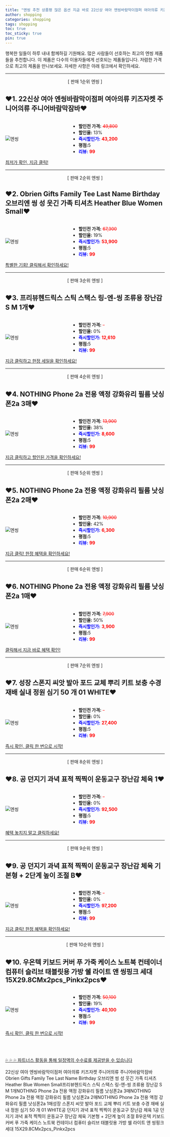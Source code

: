 ```yaml
---
title: "엔씽 추천 상품평 많은 옵션 지금 바로 22신상 여아 엔씽바람막이점퍼 여아의류 키즈자켓"
author: shopping
categories: shopping
tags: shopping
toc: true
toc_sticky: true
pin: true
---
```

행복한 일들이 하루 내내 함께하길 기원해요. 많은 사람들이 선호하는 최고의 엔씽 제품들을 추천합니다. 이 제품은 다수의 이용자들에게 선호되는 제품들입니다. 저렴한 가격으로 최고의 제품을 만나보세요. 자세한 사항은 아래 링크에서 확인하세요.

---
<p class="toplist" style="margin: 0 auto; display: block; width: fit-content;">[ 판매 1순위 엔씽 ]</p>

<h2><strong>❤️1. 22신상 여아 엔씽바람막이점퍼 여아의류 키즈자켓 주니어의류 주니어바람막잠바❤️</strong></h2>

<div style="display: flex; align-items: center;">
    <div style="flex: 0.4;">
        <img src="https://thumbnail9.coupangcdn.com/thumbnails/remote/230x230ex/image/vendor_inventory/a605/584393fdc1e47e77213f1e0ca9b4c181bbf3df875f9900ab010d216115cb.jpg" alt="엔씽" style="max-width: 100%;">
    </div>
    <div style="flex: 0.6; margin-left: 10px;">
        <ul>
            <li><strong>할인전 가격:</strong> <del style="color: red;">49,800</del></li>
            <li><strong>할인율:</strong> 13%</li>
            <li><span style='color:blue'><strong>즉시할인가:</strong></span> <span style='color:red'><strong>43,200</strong></span></li>
            <li><strong>평점:</strong>5</li>
            <li><span style='color:blue'><strong>리뷰:</strong></span> <span style='color:red'><strong>99</strong></span></li>
        </ul>
    </div>
</div>
<div class="center">
    <a href="https://selin100587.github.io?lptag=AF9450613&subid=githubio&pageKey=6437994852&traceid=V0-153&itemId=13923045469&vendorItemId=81172461292" class="myButton">
        최저가 확인, 지금 클릭!
    </a>
</div>


---
<p class="toplist" style="margin: 0 auto; display: block; width: fit-content;">[ 판매 2순위 엔씽 ]</p>

<h2><strong>❤️2. Obrien Gifts Family Tee Last Name Birthday 오브리엔 씽 성 웃긴 가족 티셔츠 Heather Blue Women Small❤️</strong></h2>

<div style="display: flex; align-items: center;">
    <div style="flex: 0.4;">
        <img src="https://thumbnail7.coupangcdn.com/thumbnails/remote/230x230ex/image/vendor_inventory/8cba/03cf4c958c3fa7325f4981c677bf22195fee39138f4b6a136777841dbde8.jpg" alt="엔씽" style="max-width: 100%;">
    </div>
    <div style="flex: 0.6; margin-left: 10px;">
        <ul>
            <li><strong>할인전 가격:</strong> <del style="color: red;">67,300</del></li>
            <li><strong>할인율:</strong> 19%</li>
            <li><span style='color:blue'><strong>즉시할인가:</strong></span> <span style='color:red'><strong>53,900</strong></span></li>
            <li><strong>평점:</strong>5</li>
            <li><span style='color:blue'><strong>리뷰:</strong></span> <span style='color:red'><strong>99</strong></span></li>
        </ul>
    </div>
</div>
<div class="center">
    <a href="https://selin100587.github.io?lptag=AF9450613&subid=githubio&pageKey=8170365724&traceid=V0-153&itemId=23331769161&vendorItemId=90363431535" class="myButton">
        특별한 기회! 클릭해서 확인하세요!
    </a>
</div>


---
<p class="toplist" style="margin: 0 auto; display: block; width: fit-content;">[ 판매 3순위 엔씽 ]</p>

<h2><strong>❤️3. 프리뷰헨드릭스 스틱 스택스 링-엔-씽 조류용 장난감 S M 1개❤️</strong></h2>

<div style="display: flex; align-items: center;">
    <div style="flex: 0.4;">
        <img src="https://thumbnail10.coupangcdn.com/thumbnails/remote/230x230ex/image/vendor_inventory/images/2017/07/19/14/9/1de036d2-8e63-4397-9359-bd55cb6097e8.JPG" alt="엔씽" style="max-width: 100%;">
    </div>
    <div style="flex: 0.6; margin-left: 10px;">
        <ul>
            <li><strong>할인전 가격:</strong> <del style="color: red;">-</del></li>
            <li><strong>할인율:</strong> 0%</li>
            <li><span style='color:blue'><strong>즉시할인가:</strong></span> <span style='color:red'><strong>12,610</strong></span></li>
            <li><strong>평점:</strong>5</li>
            <li><span style='color:blue'><strong>리뷰:</strong></span> <span style='color:red'><strong>99</strong></span></li>
        </ul>
    </div>
</div>
<div class="center">
    <a href="https://selin100587.github.io?lptag=AF9450613&subid=githubio&pageKey=27628578&traceid=V0-153&itemId=106663200&vendorItemId=3204990465" class="myButton">
        지금 클릭하고 한정 세일을 확인하세요!
    </a>
</div>


---
<p class="toplist" style="margin: 0 auto; display: block; width: fit-content;">[ 판매 4순위 엔씽 ]</p>

<h2><strong>❤️4. NOTHING Phone 2a 전용 액정 강화유리 필름 낫싱폰2a 3매❤️</strong></h2>

<div style="display: flex; align-items: center;">
    <div style="flex: 0.4;">
        <img src="https://thumbnail6.coupangcdn.com/thumbnails/remote/230x230ex/image/vendor_inventory/05df/a925322391153444bb8b1c53519434c0c1ab561c8ead944959cf50b9bebc.jpg" alt="엔씽" style="max-width: 100%;">
    </div>
    <div style="flex: 0.6; margin-left: 10px;">
        <ul>
            <li><strong>할인전 가격:</strong> <del style="color: red;">13,900</del></li>
            <li><strong>할인율:</strong> 38%</li>
            <li><span style='color:blue'><strong>즉시할인가:</strong></span> <span style='color:red'><strong>8,600</strong></span></li>
            <li><strong>평점:</strong>5</li>
            <li><span style='color:blue'><strong>리뷰:</strong></span> <span style='color:red'><strong>99</strong></span></li>
        </ul>
    </div>
</div>
<div class="center">
    <a href="https://selin100587.github.io?lptag=AF9450613&subid=githubio&pageKey=8010746010&traceid=V0-153&itemId=22348682386&vendorItemId=89393815350" class="myButton">
        지금 클릭하고 할인된 가격을 확인하세요!
    </a>
</div>


---
<p class="toplist" style="margin: 0 auto; display: block; width: fit-content;">[ 판매 5순위 엔씽 ]</p>

<h2><strong>❤️5. NOTHING Phone 2a 전용 액정 강화유리 필름 낫싱폰2a 2매❤️</strong></h2>

<div style="display: flex; align-items: center;">
    <div style="flex: 0.4;">
        <img src="https://thumbnail9.coupangcdn.com/thumbnails/remote/230x230ex/image/vendor_inventory/795e/47e354819d7dd2def543348203b53b27128b2334b9f6fe09bf8a96cc530e.jpg" alt="엔씽" style="max-width: 100%;">
    </div>
    <div style="flex: 0.6; margin-left: 10px;">
        <ul>
            <li><strong>할인전 가격:</strong> <del style="color: red;">10,900</del></li>
            <li><strong>할인율:</strong> 42%</li>
            <li><span style='color:blue'><strong>즉시할인가:</strong></span> <span style='color:red'><strong>6,300</strong></span></li>
            <li><strong>평점:</strong>5</li>
            <li><span style='color:blue'><strong>리뷰:</strong></span> <span style='color:red'><strong>99</strong></span></li>
        </ul>
    </div>
</div>
<div class="center">
    <a href="https://selin100587.github.io?lptag=AF9450613&subid=githubio&pageKey=8010746010&traceid=V0-153&itemId=22348682388&vendorItemId=89393815369" class="myButton">
        지금 클릭! 한정 혜택을 확인하세요!
    </a>
</div>


---
<p class="toplist" style="margin: 0 auto; display: block; width: fit-content;">[ 판매 6순위 엔씽 ]</p>

<h2><strong>❤️6. NOTHING Phone 2a 전용 액정 강화유리 필름 낫싱폰2a 1매❤️</strong></h2>

<div style="display: flex; align-items: center;">
    <div style="flex: 0.4;">
        <img src="https://thumbnail6.coupangcdn.com/thumbnails/remote/230x230ex/image/vendor_inventory/38f9/31241b07abd65734fd1f00f5a0e7cb5a57c754f013bae8477995c2504af5.jpg" alt="엔씽" style="max-width: 100%;">
    </div>
    <div style="flex: 0.6; margin-left: 10px;">
        <ul>
            <li><strong>할인전 가격:</strong> <del style="color: red;">7,900</del></li>
            <li><strong>할인율:</strong> 50%</li>
            <li><span style='color:blue'><strong>즉시할인가:</strong></span> <span style='color:red'><strong>3,900</strong></span></li>
            <li><strong>평점:</strong>5</li>
            <li><span style='color:blue'><strong>리뷰:</strong></span> <span style='color:red'><strong>99</strong></span></li>
        </ul>
    </div>
</div>
<div class="center">
    <a href="https://selin100587.github.io?lptag=AF9450613&subid=githubio&pageKey=8010746010&traceid=V0-153&itemId=22348682390&vendorItemId=89393815383" class="myButton">
        클릭해서 지금 바로 혜택 확인!
    </a>
</div>


---
<p class="toplist" style="margin: 0 auto; display: block; width: fit-content;">[ 판매 7순위 엔씽 ]</p>

<h2><strong>❤️7. 성장 스폰지 씨앗 발아 포드 교체 뿌리 키트 보충 수경 재배 실내 정원 심기 50 개 01 WHITE❤️</strong></h2>

<div style="display: flex; align-items: center;">
    <div style="flex: 0.4;">
        <img src="https://thumbnail9.coupangcdn.com/thumbnails/remote/230x230ex/image/vendor_inventory/dbff/6c7a8b097c057a8112584adfe257ff650db39aff79933345d60fc1d1d4f3.jpg" alt="엔씽" style="max-width: 100%;">
    </div>
    <div style="flex: 0.6; margin-left: 10px;">
        <ul>
            <li><strong>할인전 가격:</strong> <del style="color: red;">-</del></li>
            <li><strong>할인율:</strong> 0%</li>
            <li><span style='color:blue'><strong>즉시할인가:</strong></span> <span style='color:red'><strong>27,400</strong></span></li>
            <li><strong>평점:</strong>5</li>
            <li><span style='color:blue'><strong>리뷰:</strong></span> <span style='color:red'><strong>99</strong></span></li>
        </ul>
    </div>
</div>
<div class="center">
    <a href="https://selin100587.github.io?lptag=AF9450613&subid=githubio&pageKey=7126409570&traceid=V0-153&itemId=17855232824&vendorItemId=86787274900" class="myButton">
        즉시 확인, 클릭 한 번으로 시작!
    </a>
</div>


---
<p class="toplist" style="margin: 0 auto; display: block; width: fit-content;">[ 판매 8순위 엔씽 ]</p>

<h2><strong>❤️8. 공 던지기 과녁 표적 찍찍이 운동교구 장난감 체육 1❤️</strong></h2>

<div style="display: flex; align-items: center;">
    <div style="flex: 0.4;">
        <img src="https://thumbnail10.coupangcdn.com/thumbnails/remote/230x230ex/image/vendor_inventory/abff/3ec66f6569b8cf8756768a2ba7b47663dd4df5e05b4b987457d9de58677f.jpg" alt="엔씽" style="max-width: 100%;">
    </div>
    <div style="flex: 0.6; margin-left: 10px;">
        <ul>
            <li><strong>할인전 가격:</strong> <del style="color: red;">-</del></li>
            <li><strong>할인율:</strong> 0%</li>
            <li><span style='color:blue'><strong>즉시할인가:</strong></span> <span style='color:red'><strong>92,500</strong></span></li>
            <li><strong>평점:</strong>5</li>
            <li><span style='color:blue'><strong>리뷰:</strong></span> <span style='color:red'><strong>99</strong></span></li>
        </ul>
    </div>
</div>
<div class="center">
    <a href="https://selin100587.github.io?lptag=AF9450613&subid=githubio&pageKey=8128434623&traceid=V0-153&itemId=23079447157&vendorItemId=90167066816" class="myButton">
        혜택 놓치지 말고 클릭하세요!
    </a>
</div>


---
<p class="toplist" style="margin: 0 auto; display: block; width: fit-content;">[ 판매 9순위 엔씽 ]</p>

<h2><strong>❤️9. 공 던지기 과녁 표적 찍찍이 운동교구 장난감 체육 기본형 + 2단계 높이 조절 B❤️</strong></h2>

<div style="display: flex; align-items: center;">
    <div style="flex: 0.4;">
        <img src="https://thumbnail10.coupangcdn.com/thumbnails/remote/230x230ex/image/vendor_inventory/b68b/6798b0556dd9c152eed09364b80bdc5d1c7a3704d1b1bf5970524bef250b.jpg" alt="엔씽" style="max-width: 100%;">
    </div>
    <div style="flex: 0.6; margin-left: 10px;">
        <ul>
            <li><strong>할인전 가격:</strong> <del style="color: red;">-</del></li>
            <li><strong>할인율:</strong> 0%</li>
            <li><span style='color:blue'><strong>즉시할인가:</strong></span> <span style='color:red'><strong>97,200</strong></span></li>
            <li><strong>평점:</strong>5</li>
            <li><span style='color:blue'><strong>리뷰:</strong></span> <span style='color:red'><strong>99</strong></span></li>
        </ul>
    </div>
</div>
<div class="center">
    <a href="https://selin100587.github.io?lptag=AF9450613&subid=githubio&pageKey=8140937730&traceid=V0-153&itemId=23134126038&vendorItemId=90167066824" class="myButton">
        지금 클릭! 한정 혜택을 확인하세요!
    </a>
</div>


---
<p class="toplist" style="margin: 0 auto; display: block; width: fit-content;">[ 판매 10순위 엔씽 ]</p>

<h2><strong>❤️10. 우온텍 키보드 커버 푸 가죽 케이스 노트북 컨테이너 컴퓨터 슬리브 태블릿용 가방 쉘 라이트 앤 씽핑크 세대 15X29.8CMx2pcs_Pinkx2pcs❤️</strong></h2>

<div style="display: flex; align-items: center;">
    <div style="flex: 0.4;">
        <img src="https://thumbnail7.coupangcdn.com/thumbnails/remote/230x230ex/image/vendor_inventory/ebc0/365bea4d99ea5b45d7618d6b2d57b1ebeac99f5053008c7f5196d934acfd.jpg" alt="엔씽" style="max-width: 100%;">
    </div>
    <div style="flex: 0.6; margin-left: 10px;">
        <ul>
            <li><strong>할인전 가격:</strong> <del style="color: red;">50,100</del></li>
            <li><strong>할인율:</strong> 19%</li>
            <li><span style='color:blue'><strong>즉시할인가:</strong></span> <span style='color:red'><strong>40,100</strong></span></li>
            <li><strong>평점:</strong>5</li>
            <li><span style='color:blue'><strong>리뷰:</strong></span> <span style='color:red'><strong>99</strong></span></li>
        </ul>
    </div>
</div>
<div class="center">
    <a href="https://selin100587.github.io?lptag=AF9450613&subid=githubio&pageKey=8154364697&traceid=V0-153&itemId=23220846604&vendorItemId=90253347018" class="myButton">
        즉시 확인, 클릭 한 번으로 시작!
    </a>
</div>

<br><br><br>[💦 💦 💦 파트너스 활동을 통해 일정액의 수수료를 제공받을 수 있습니다](https://link.coupang.com/a/bcpT2c)<br><br>22신상 여아 엔씽바람막이점퍼 여아의류 키즈자켓 주니어의류 주니어바람막잠바Obrien Gifts Family Tee Last Name Birthday 오브리엔 씽 성 웃긴 가족 티셔츠 Heather Blue Women Small프리뷰헨드릭스 스틱 스택스 링-엔-씽 조류용 장난감 S M 1개NOTHING Phone 2a 전용 액정 강화유리 필름 낫싱폰2a 3매NOTHING Phone 2a 전용 액정 강화유리 필름 낫싱폰2a 2매NOTHING Phone 2a 전용 액정 강화유리 필름 낫싱폰2a 1매성장 스폰지 씨앗 발아 포드 교체 뿌리 키트 보충 수경 재배 실내 정원 심기 50 개 01 WHITE공 던지기 과녁 표적 찍찍이 운동교구 장난감 체육 1공 던지기 과녁 표적 찍찍이 운동교구 장난감 체육 기본형 + 2단계 높이 조절 B우온텍 키보드 커버 푸 가죽 케이스 노트북 컨테이너 컴퓨터 슬리브 태블릿용 가방 쉘 라이트 앤 씽핑크 세대 15X29.8CMx2pcs_Pinkx2pcs